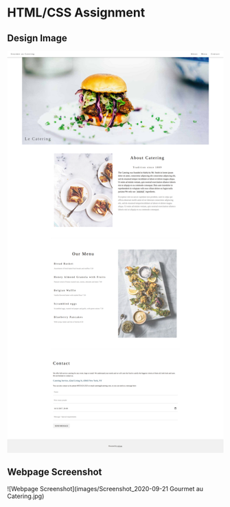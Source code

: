 # HTML/CSS Assignment

## Design Image
![Design Image](Workshop-Design.png)

## Webpage Screenshot
![Webpage Screenshot](images/Screenshot_2020-09-21 Gourmet au Catering.jpg)